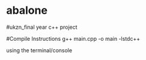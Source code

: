 # abalone
#ukzn_final year c++ project

#Compile Instructions
g++ main.cpp -o main -lstdc++

using the terminal/console
